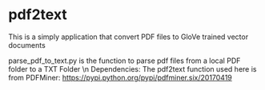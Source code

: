 # pdf2text

This is a simply application that convert PDF files to GloVe trained vector documents


parse_pdf_to_text.py is the function to parse pdf files from a local PDF folder to a TXT Folder \n
Dependencies: The pdf2text function used here is from PDFMiner:  https://pypi.python.org/pypi/pdfminer.six/20170419

